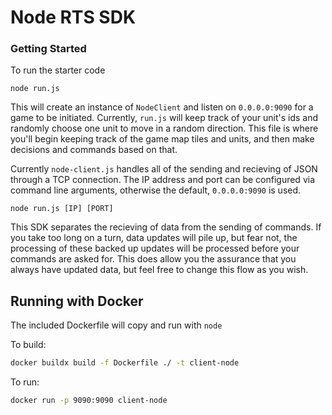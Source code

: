 # Node RTS SDK

### Getting Started
To run the starter code

```
node run.js
```

This will create an instance of `NodeClient` and listen on `0.0.0.0:9090` for a game to be initiated. Currently, `run.js` will keep track of your unit's ids and randomly choose one unit to move in a random direction. This file is where you'll begin keeping track of the game map tiles and units, and then make decisions and commands based on that.

Currently `node-client.js` handles all of the sending and recieving of JSON through a TCP connection. The IP address and port can be configured via command line arguments, otherwise the default, `0.0.0.0:9090` is used. 

```
node run.js [IP] [PORT]
```

This SDK separates the recieving of data from the sending of commands. If you take too long on a turn, data updates will pile up, but fear not, the processing of these backed up updates will be processed before your commands are asked for. This does allow you the assurance that you always have updated data, but feel free to change this flow as you wish.

## Running with Docker

The included Dockerfile will copy and run with `node`

To build:

```sh
docker buildx build -f Dockerfile ./ -t client-node
```

To run:

```sh
docker run -p 9090:9090 client-node
```

